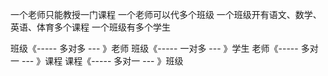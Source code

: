 
一个老师只能教授一门课程
一个老师可以代多个班级
一个班级开有语文、数学、英语、体育多个课程
一个班级有多个学生

班级《-----  多对多 --- 》老师
班级《----- 一对多 --- 》学生
老师《-----  多对一  --- 》课程
课程《-----  多对一  --- 》班级
